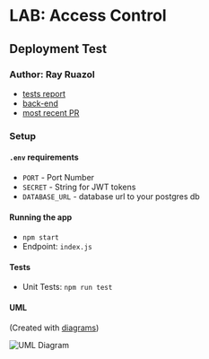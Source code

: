 # LAB: Access Control

## Deployment Test

### Author: Ray Ruazol

- [tests report](https://github.com/rpruazol/auth-api/actions/runs/5676547365)
- [back-end](https://auth-api-dlm8.onrender.com/)
- [most recent PR](https://github.com/rpruazol/auth-api/pull/2)

### Setup

#### `.env` requirements

- `PORT` - Port Number
- `SECRET` - String for JWT tokens
- `DATABASE_URL` - database url to your postgres db

#### Running the app

- `npm start`
- Endpoint: `index.js`

#### Tests

- Unit Tests: `npm run test`

#### UML

(Created with [diagrams](https://app.diagrams.net/))

![UML Diagram](uml.png)
